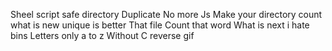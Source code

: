 Sheel script
safe directory
Duplicate
No more Js
Make your directory count
what is new
unique is better
That file
Count that word
What is next
i hate bins
Letters only
a to z
Without C
reverse
gif
